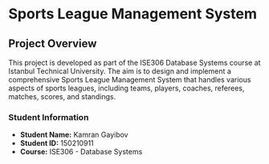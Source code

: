 # Sports League Management System

## Project Overview
This project is developed as part of the ISE306 Database Systems course at Istanbul Technical University. The aim is to design and implement a comprehensive Sports League Management System that handles various aspects of sports leagues, including teams, players, coaches, referees, matches, scores, and standings.

### Student Information
- **Student Name:** Kamran Gayibov
- **Student ID:** 150210911
- **Course:** ISE306 - Database Systems